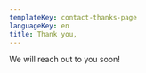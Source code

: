 ```yaml
---
templateKey: contact-thanks-page
languageKey: en
title: Thank you,
---
```

We will reach out to you soon!